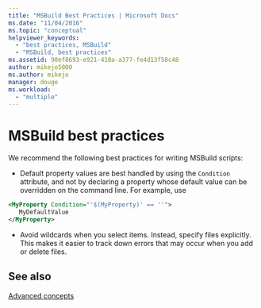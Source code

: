 ```yaml
---
title: "MSBuild Best Practices | Microsoft Docs"
ms.date: "11/04/2016"
ms.topic: "conceptual"
helpviewer_keywords: 
  - "best practices, MSBuild"
  - "MSBuild, best practices"
ms.assetid: 90ef8693-e921-410a-a377-fe4d13f58c48
author: mikejo5000
ms.author: mikejo
manager: douge
ms.workload: 
  - "multiple"
---
```

# MSBuild best practices
We recommend the following best practices for writing MSBuild scripts:  
  
-   Default property values are best handled by using the `Condition` attribute, and not by declaring a property whose default value can be overridden on the command line. For example, use  
  
```xml
<MyProperty Condition="'$(MyProperty)' == ''">
   MyDefaultValue
</MyProperty>
```
  
-   Avoid wildcards when you select items. Instead, specify files explicitly. This makes it easier to track down errors that may occur when you add or delete files.  
  
## See also  
 [Advanced concepts](../msbuild/msbuild-advanced-concepts.md)
